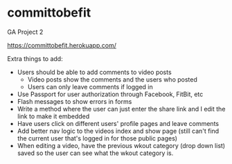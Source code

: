 # committobefit
GA Project 2

https://committobefit.herokuapp.com/

Extra things to add:
- Users should be able to add comments to video posts
    - Video posts show the comments and the users who posted
    - Users can only leave comments if logged in
- Use Passport for user authorization through Facebook, FitBit, etc
- Flash messages to show errors in forms
- Write a method where the user can just enter the share link and I edit the link to make it embedded
- Have users click on different users' profile pages and leave comments
- Add better nav logic to the videos index and show page (still can't find the current user that's logged in for those public pages)
- When editing a video, have the previous wkout category (drop down list) saved so the user can see what the wkout category is.
